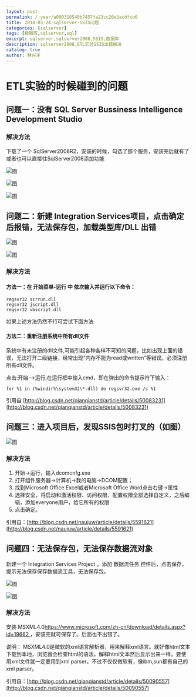```yaml
---
layout: post
permalink: /:year/a000318540b7457fa23cc20a3acdfcb6
title: 2014-03-24-sqlserver-SSIS问题
categories: [sqlserver]
tags: [数据库,sqlserver,sql]
excerpt: sqlserver,sqlserver2008,SSIS,数据库
description: sqlserver2008,ETL实验SSIS出错解决
catalog: true
author: 林兴洋
---
```


# ETL实验的时候碰到的问题

## 问题一：没有 SQL Server Bussiness Intelligence Development Studio

### 解决方法

下载了一个  SqlServer2008R2，安装的时候，勾选了那个服务，安装完后就有了
或者也可以直接往SqlServer2008添加功能

![图](http://image.linxingyang.net/image/S-sqlserver/image/2014-03-24/01.png)

![图](http://image.linxingyang.net/image/S-sqlserver/image/2014-03-24/02.png)

![图](http://image.linxingyang.net/image/S-sqlserver/image/2014-03-24/03.png)

## 问题二：新建 Integration Services项目，点击确定后报错，无法保存包，加载类型库/DLL 出错

![图](http://image.linxingyang.net/image/S-sqlserver/image/2014-03-24/04.png)

![图](http://image.linxingyang.net/image/S-sqlserver/image/2014-03-24/05.png)

### 解决方法

#### 方法一：在 开始菜单-运行 中 依次输入并运行以下命令：

```
regsvr32 scrrun.dll  
regsvr32 jscript.dll 
regsvr32 vbscript.dll
```
 
如果上述方法仍然不行可尝试下面方法 

#### 方法二：重新注册系统中所有dll文件 

系统中有未注册的dll文件,可能引起各种各样不可知的问题，比如出现上面的错误，无法打开二级链接，经常出现“内存不能为read或written”等错误。必须注册所有dll文件。 

点击:开始-->运行,在运行框中输入cmd，即在弹出的命令提示符下输入：

```
for %1 in (%windir%\system32\*.dll) do regsvr32.exe /s %1
```

引用自 [http://blog.csdn.net/qianqianstd/article/details/50083231](http://blog.csdn.net/qianqianstd/article/details/50083231)

## 问题三：进入项目后，发现SSIS包时打叉的（如图）

![图](http://image.linxingyang.net/image/S-sqlserver/image/2014-03-24/06.png)

### 解决方法

1. 开始->运行，输入dcomcnfg.exe
2. 打开组件服务器->计算机->我的电脑->DCOM配置；
3. 找到Microsoft Office Excel或者Microsoft Office Word点击右键->属性
4. 选择安全，将启动和激活权限、访问权限、配置权限全部选择自定义，之后编辑，添加everyone用户，给它所有的权限
5. 点击确定。

引用自：[http://blog.csdn.net/naujuw/article/details/5591621](http://blog.csdn.net/naujuw/article/details/5591621)

## 问题四：无法保存包，无法保存数据流对象

新建一个 Integration Services Project ，添加  数据流任务  控件后，点击保存，提示无法保存保存数据流工具，无法保存包。

![图](http://image.linxingyang.net/image/S-sqlserver/image/2014-03-24/07.png)

![图](http://image.linxingyang.net/image/S-sqlserver/image/2014-03-24/08.png)

### 解决方法

安装  MSXML4.0[https://www.microsoft.com/zh-cn/download/details.aspx?id=19662 ](https://www.microsoft.com/zh-cn/download/details.aspx?id=19662 )，安装完就可保存了。后面也不出错了。

说明：
MSXML4.0是微软的xml语言解析器，用来解释xml语言。就好像html文本下载到本地，浏览器会检查html的语法，解释html文本然后显示出来一样。要使用xml文件就一定要用到xml parser。不过不仅仅微软有，像ibm,sun都有自己的xml parser。

引用自：[http://blog.csdn.net/qianqianstd/article/details/50090557](http://blog.csdn.net/qianqianstd/article/details/50090557)
